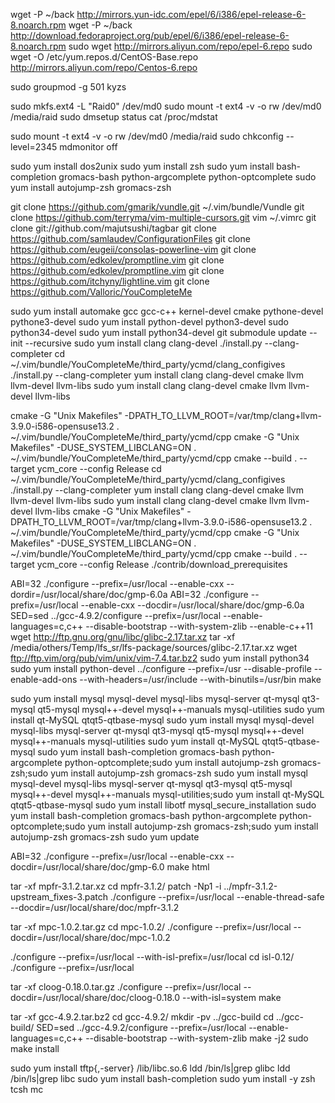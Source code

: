wget -P ~/back  http://mirrors.yun-idc.com/epel/6/i386/epel-release-6-8.noarch.rpm
wget -P ~/back http://download.fedoraproject.org/pub/epel/6/i386/epel-release-6-8.noarch.rpm
sudo wget http://mirrors.aliyun.com/repo/epel-6.repo
sudo wget -O /etc/yum.repos.d/CentOS-Base.repo http://mirrors.aliyun.com/repo/Centos-6.repo

 sudo groupmod -g 501 kyzs 

sudo mkfs.ext4 -L "Raid0" /dev/md0 
sudo mount -t ext4 -v -o rw /dev/md0 /media/raid
sudo dmsetup status
cat /proc/mdstat 

sudo mount -t ext4 -v -o rw /dev/md0 /media/raid 
sudo chkconfig --level=2345 mdmonitor off 


sudo yum install dos2unix
sudo yum install zsh
sudo yum install bash-completion gromacs-bash  python-argcomplete python-optcomplete
sudo yum install autojump-zsh gromacs-zsh

git clone https://github.com/gmarik/vundle.git ~/.vim/bundle/Vundle
git clone https://github.com/terryma/vim-multiple-cursors.git
vim ~/.vimrc
git clone git://github.com/majutsushi/tagbar
git clone https://github.com/samlaudev/ConfigurationFiles
git clone https://github.com/eugeii/consolas-powerline-vim
git clone  https://github.com/edkolev/promptline.vim
git clone  https://github.com/edkolev/promptline.vim
git clone https://github.com/itchyny/lightline.vim
git clone https://github.com/Valloric/YouCompleteMe

sudo yum install automake gcc gcc-c++ kernel-devel cmake pythone-devel pythone3-devel 
sudo yum install python-devel python3-devel 
sudo python34-devel 
sudo yum install python34-devel 
git submodule update --init --recursive 
sudo yum install clang clang-devel 
./install.py --clang-completer
cd ~/.vim/bundle/YouCompleteMe/third_party/ycmd/clang_configives
./install.py --clang-completer
yum install clang clang-devel cmake llvm llvm-devel llvm-libs 
sudo yum install clang clang-devel cmake llvm llvm-devel llvm-libs 

cmake -G "Unix Makefiles" -DPATH_TO_LLVM_ROOT=/var/tmp/clang+llvm-3.9.0-i586-opensuse13.2 . ~/.vim/bundle/YouCompleteMe/third_party/ycmd/cpp
cmake -G "Unix Makefiles" -DUSE_SYSTEM_LIBCLANG=ON . ~/.vim/bundle/YouCompleteMe/third_party/ycmd/cpp
cmake --build . --target ycm_core --config Release 
cd ~/.vim/bundle/YouCompleteMe/third_party/ycmd/clang_configives
./install.py --clang-completer
yum install clang clang-devel cmake llvm llvm-devel llvm-libs 
sudo yum install clang clang-devel cmake llvm llvm-devel llvm-libs 
cmake -G "Unix Makefiles" -DPATH_TO_LLVM_ROOT=/var/tmp/clang+llvm-3.9.0-i586-opensuse13.2 . ~/.vim/bundle/YouCompleteMe/third_party/ycmd/cpp
cmake -G "Unix Makefiles" -DUSE_SYSTEM_LIBCLANG=ON . ~/.vim/bundle/YouCompleteMe/third_party/ycmd/cpp
cmake --build . --target ycm_core --config Release 
./contrib/download_prerequisites 

ABI=32 ./configure --prefix=/usr/local --enable-cxx --dordir=/usr/local/share/doc/gmp-6.0a
ABI=32 ./configure --prefix=/usr/local --enable-cxx --docdir=/usr/local/share/doc/gmp-6.0a
SED=sed ../gcc-4.9.2/configure --prefix=/usr/local --enable-languages=c,c++ --disable-bootstrap --with-system-zlib --enable-c++11
wget http://ftp.gnu.org/gnu/libc/glibc-2.17.tar.xz
tar -xf /media/others/Temp/lfs_sr/lfs-package/sources/glibc-2.17.tar.xz
wget ftp://ftp.vim/org/pub/vim/unix/vim-7.4.tar.bz2
sudo yum install python34 
sudo yum install python-devel
../configure --prefix=/usr --disable-profile --enable-add-ons --with-headers=/usr/include --with-binutils=/usr/bin 
make 

sudo yum install mysql mysql-devel mysql-libs mysql-server qt-mysql qt3-mysql qt5-mysql mysql++-devel  mysql++-manuals  mysql-utilities
sudo yum install qt-MySQL qtqt5-qtbase-mysql
sudo yum install mysql mysql-devel mysql-libs mysql-server qt-mysql qt3-mysql qt5-mysql mysql++-devel  mysql++-manuals  mysql-utilities
sudo yum install qt-MySQL qtqt5-qtbase-mysql
sudo yum install bash-completion gromacs-bash  python-argcomplete python-optcomplete;sudo yum install autojump-zsh gromacs-zsh;sudo yum install autojump-zsh gromacs-zsh
sudo yum install mysql mysql-devel mysql-libs mysql-server qt-mysql qt3-mysql qt5-mysql mysql++-devel  mysql++-manuals  mysql-utilities;sudo yum install qt-MySQL qtqt5-qtbase-mysql
sudo yum install libotf 
mysql_secure_installation 
sudo yum install bash-completion gromacs-bash  python-argcomplete python-optcomplete;sudo yum install autojump-zsh gromacs-zsh;sudo yum install autojump-zsh gromacs-zsh
sudo yum update 

ABI=32 ./configure --prefix=/usr/local --enable-cxx --docdir=/usr/local/share/doc/gmp-6.0
make html

tar -xf mpfr-3.1.2.tar.xz 
cd mpfr-3.1.2/
patch -Np1 -i ../mpfr-3.1.2-upstream_fixes-3.patch 
./configure --prefix=/usr/local --enable-thread-safe --docdir=/usr/local/share/doc/mpfr-3.1.2

tar -xf mpc-1.0.2.tar.gz 
cd mpc-1.0.2/
./configure --prefix=/usr/local --docdir=/usr/local/share/doc/mpc-1.0.2 

./configure --prefix=/usr/local --with-isl-prefix=/usr/local 
cd isl-0.12/
./configure --prefix=/usr/local  

tar -xf cloog-0.18.0.tar.gz 
./configure --prefix=/usr/local --docdir=/usr/local/share/doc/cloog-0.18.0 --with-isl=system
make 

tar -xf gcc-4.9.2.tar.bz2 
cd gcc-4.9.2/
mkdir -pv ../gcc-build
cd ../gcc-build/
SED=sed ../gcc-4.9.2/configure --prefix=/usr/local --enable-languages=c,c++ --disable-bootstrap --with-system-zlib 
make -j2 
sudo make install 

sudo yum install tftp{,-server}
/lib/libc.so.6 
ldd /bin/ls|grep glibc
ldd /bin/ls|grep libc
sudo yum install bash-completion
sudo yum install -y zsh tcsh mc
